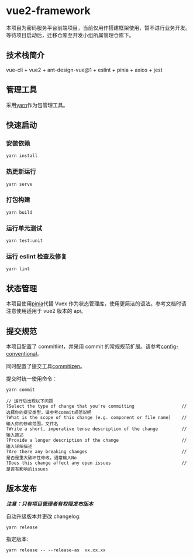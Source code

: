 # vue2-framework

本项目为密码服务平台前端项目，当前仅用作搭建框架使用，暂不进行业务开发。等待项目启动后，迁移仓库至开发小组所属管理仓库下。

## 技术栈简介

vue-cli + vue2 + ant-design-vue@1 + eslint + pinia + axios + jest

## 管理工具

采用[yarn](https://www.yarnpkg.cn/)作为包管理工具。

## 快速启动

### 安装依赖

```
yarn install
```

### 热更新运行

```
yarn serve
```

### 打包构建

```
yarn build
```

### 运行单元测试

```
yarn test:unit
```

### 运行 eslint 检查及修复

```
yarn lint
```

## 状态管理

本项目使用[pinia](https://pinia.web3doc.top/)代替 Vuex 作为状态管理库，使用更简洁的语法。参考文档时请注意使用适用于 vue2 版本的 api。

## 提交规范

本项目配置了 commitlint，并采用 commit 的常规规范扩展。请参考[config-conventional](https://www.npmjs.com/package/@commitlint/config-conventional)。

同时配置了提交工具[commitizen](https://www.npmjs.com/package/commitizen)。

提交时统一使用命令：

```
yarn commit

// 运行后出现以下问题
?Select the type of change that you're committing                  // 选择你的提交类型，请参考commit规范说明
?What is the scope of this change (e.g. component or file name)    // 输入你的修改范围，文件名
?Write a short, imperative tense description of the change         // 输入简述
?Provide a longer description of the change                        // 输入详细描述
?Are there any breaking changes                                    // 是否是重大破坏性修改，通常输入No
?Does this change affect any open issues                           // 是否有影响的issues
```

## 版本发布

**_注意：只有项目管理者有权限发布版本_**

自动升级版本并更改 changelog:

```
yarn release
```

指定版本:

```
yarn release -- --release-as  xx.xx.xx
```

